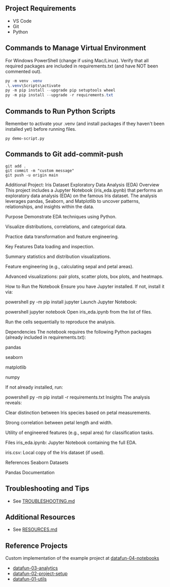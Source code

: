 ## Project Requirements

- VS Code
- Git
- Python 

## Commands to Manage Virtual Environment

For Windows PowerShell (change if using Mac/Linux).
Verify that all required packages are included in requirements.txt (and have NOT been commented out).

```powershell
py -m venv .venv
.\.venv\Scripts\activate
py -m pip install --upgrade pip setuptools wheel
py -m pip install --upgrade -r requirements.txt
```

## Commands to Run Python Scripts

Remember to activate your .venv (and install packages if they haven't been installed yet) before running files.

```shell
py demo-script.py
```

## Commands to Git add-commit-push

```shell
git add .
git commit -m "custom message"
git push -u origin main
```

Additional Project: Iris Dataset Exploratory Data Analysis (EDA)
Overview
This project includes a Jupyter Notebook (iris_eda.ipynb) that performs an exploratory data analysis (EDA) on the famous Iris dataset. The analysis leverages pandas, Seaborn, and Matplotlib to uncover patterns, relationships, and insights within the data.

Purpose
Demonstrate EDA techniques using Python.

Visualize distributions, correlations, and categorical data.

Practice data transformation and feature engineering.

Key Features
Data loading and inspection.

Summary statistics and distribution visualizations.

Feature engineering (e.g., calculating sepal and petal areas).

Advanced visualizations: pair plots, scatter plots, box plots, and heatmaps.

How to Run the Notebook
Ensure you have Jupyter installed. If not, install it via:

powershell
py -m pip install jupyter
Launch Jupyter Notebook:

powershell
jupyter notebook
Open iris_eda.ipynb from the list of files.

Run the cells sequentially to reproduce the analysis.

Dependencies
The notebook requires the following Python packages (already included in requirements.txt):

pandas

seaborn

matplotlib

numpy

If not already installed, run:

powershell
py -m pip install -r requirements.txt
Insights
The analysis reveals:

Clear distinction between Iris species based on petal measurements.

Strong correlation between petal length and width.

Utility of engineered features (e.g., sepal area) for classification tasks.

Files
iris_eda.ipynb: Jupyter Notebook containing the full EDA.

iris.csv: Local copy of the Iris dataset (if used).

References
Seaborn Datasets

Pandas Documentation

## Troubleshooting and Tips
- See [TROUBLESHOOTING.md](docs/TROUBLESHOOTING.md)

## Additional Resources 
- See [RESOURCES.md](docs/RESOURCES.md)

## Reference Projects

Custom implementation of the example project at 
[datafun-04-notebooks](https://github.com/denisecase/datafun-04-notebooks/)

- [datafun-03-analytics](https://github.com/denisecase/datafun-03-analytics/)
- [datafun-02-project-setup](https://github.com/denisecase/datafun-02-project-setup/)
- [datafun-01-utils](https://github.com/denisecase/datafun-01-utils/)